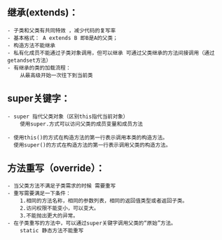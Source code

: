 ## 继承(extends)：
    - 子类和父类有共同特效 ，减少代码的复写率
    - 基本格式： A extends B 即B是A的父类；
    - 构造方法不能继承
    - 私有化成员不能通过子类对象调用，但可以继承 可通过父类继承的方法间接调用（通过getandset方法）
    - 有继承的类的加载流程：
        从最高级开始一次往下到当前类
## super关键字：
    - super 指代父类对象（区别this指代当前对象）
        使用super.方式可以访问父类的成员变量和成员方法

    - 使用this()的方式在构造方法的第一行表示调用本类的构造方法。
      使用super()的方式在构造方法的第一行表示调用父类的构造方法。

##  方法重写（override）：
    - 当父类方法不满足子类需求的时候 需要重写
    - 重写需要满足一下条件：
        1.相同的方法名称，相同的参数列表，相同的返回值类型或者返回子类。 
        2.访问权限不能变小，可以变大。 
        3.不能抛出更大的异常。
    - 在子类重写的方法中，可以通过super关键字调用父类的“原始”方法。   
        static 静态方法不能重写  
               